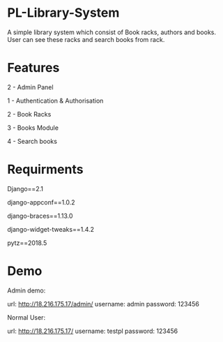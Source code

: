 # PL-Library-System
A simple library system which consist of Book racks, authors and books. User can see these racks and search books from rack.
# Features

2 - Admin Panel

1 - Authentication & Authorisation

2 - Book Racks 

3 - Books Module 

4 - Search books

# Requirments 
Django==2.1

django-appconf==1.0.2

django-braces==1.13.0

django-widget-tweaks==1.4.2

pytz==2018.5

# Demo

Admin demo: 

url: http://18.216.175.17/admin/
username: admin
password: 123456


Normal User:

url: http://18.216.175.17/
username: testpl
password: 123456

